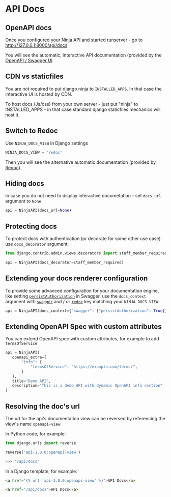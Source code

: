 # API Docs

## OpenAPI docs

Once you configured your Ninja API and started runserver -  go to <a href="http://127.0.0.1:8000/api/docs" target="_blank">http://127.0.0.1:8000/api/docs</a>

You will see the automatic, interactive API documentation (provided by the <a href="https://github.com/swagger-api/swagger-ui" target="_blank">OpenAPI / Swagger UI</a>


## CDN vs staticfiles

You are not required to put django ninja to `INSTALLED_APPS`. In that case the interactive UI is hosted by CDN.

To host docs (Js/css) from your own server - just put "ninja" to INSTALLED_APPS - in that case standard django staticfiles mechanics will host it.

## Switch to Redoc

Use `NINJA_DOCS_VIEW` in Django settings

```python
NINJA_DOCS_VIEW = 'redoc'
```

Then you will see the alternative automatic documentation (provided by <a href="https://github.com/Redocly/redoc" target="_blank">Redoc</a>).

## Hiding docs

In case you do not need to display interactive documetation - set `docs_url` argument to `None`

```Python
api = NinjaAPI(docs_url=None)
```

## Protecting docs

To protect docs with authentication (or decorate for some other use case) use `docs_decorator` argument:

```Python
from django.contrib.admin.views.decorators import staff_member_required

api = NinjaAPI(docs_decorator=staff_member_required)
```

## Extending your docs renderer configuration

To provide some advanced configuration for your documentation engine, like setting [`persistAuthorization`](https://swagger.io/docs/open-source-tools/swagger-ui/usage/configuration/#persistAuthorization) in Swagger, use the `docs_context` argument with [`swagger`](https://swagger.io/docs/open-source-tools/swagger-ui/usage/configuration/) and / or [`redoc`](https://redocly.com/docs/api-reference-docs/configuration/functionality/) key matching your `NINJA_DOCS_VIEW`:

```Python
api = NinjaAPI(docs_context={"swagger": {"persistAuthorization": True}})
```


## Extending OpenAPI Spec with custom attributes

You can extend OpenAPI spec with custom attributes, for example to add `termsOfService`

```Python
api = NinjaAPI(
   openapi_extra={
       "info": {
           "termsOfService": "https://example.com/terms/",
       }
   },
   title="Demo API",
   description="This is a demo API with dynamic OpenAPI info section"
)
```

## Resolving the doc's url

The url for the api's documentation view can be reversed by referencing the view's name `openapi-view`.

In Python code, for example:
```Python
from django.urls import reverse

reverse('api-1.0.0:openapi-view')

>>> '/api/docs'
```

In a Django template, for example:
```Html
<a href="{% url 'api-1.0.0:openapi-view' %}">API Docs</a>

<a href="/api/docs">API Docs</a>
```
